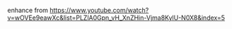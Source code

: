 enhance from https://www.youtube.com/watch?v=wOVEe9eawXc&list=PLZlA0Gpn_vH_XnZHin-Vjma8KylU-N0X8&index=5